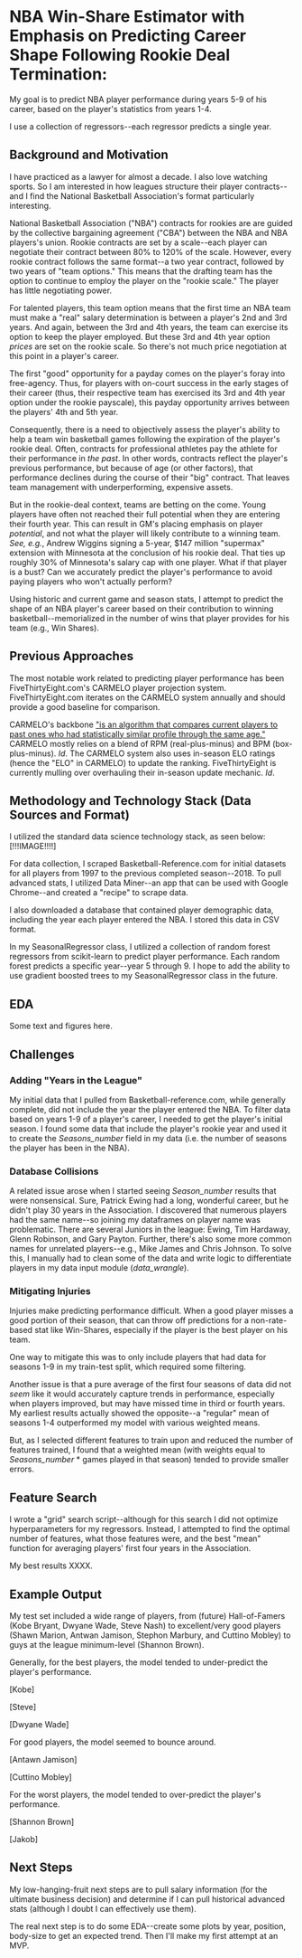 # NBA Win-Share Estimator with Emphasis on Predicting Career Shape Following Rookie Deal Termination:

My goal is to predict NBA player performance during years 5-9 of his career, based on the player's statistics from years 1-4.

I use a collection of regressors--each regressor predicts a single year.

## Background and Motivation

I have practiced as a lawyer for almost a decade.  I also love watching sports.  So I am interested in how leagues structure their player contracts--and I find the National Basketball Association's format particularly interesting.

National Basketball Association ("NBA") contracts for rookies are are guided by the collective bargaining agreement ("CBA") between the NBA and NBA players's union.  Rookie contracts are set by a scale--each player can negotiate their contract between 80% to 120% of the scale.  However, every rookie contract follows the same format--a two year contract, followed by two years of "team options."  This means that the drafting team has the option to continue to employ the player on the "rookie scale."  The player has little negotiating power.

For talented players, this team option means that the first time an NBA team must make a "real" salary determination is between a player's 2nd and 3rd years.  And again, between the 3rd and 4th years, the team can exercise its option to keep the player employed.  But these 3rd and 4th year option *prices* are set on the rookie scale.  So there's not much price negotiation at this point in a player's career.

The first "good" opportunity for a payday comes on the player's foray into free-agency.  Thus, for players with on-court success in the early stages of their career (thus, their respective team has exercised its 3rd and 4th year option under the rookie payscale), this payday opportunity arrives between the players' 4th and 5th year.

Consequently, there is a need to objectively assess the player's ability to help a team win basketball games following the expiration of the player's rookie deal.  Often, contracts for professional athletes pay the athlete for their performance in *the past*.  In other words, contracts reflect the player's previous performance, but because of age (or other factors), that performance declines during the course of their "big" contract.  That leaves team management with underperforming, expensive assets.  

But in the rookie-deal context, teams are betting on the come.  Young players have often not reached their full potential when they are entering their fourth year.  This can result in GM's placing emphasis on player *potential*, and not what the player will likely contribute to a winning team.  *See, e.g.*, Andrew Wiggins signing a 5-year, $147 million "supermax" extension with Minnesota at the conclusion of his rookie deal.  That ties up roughly 30% of Minnesota's salary cap with one player.  What if that player is a bust?  Can we accurately predict the player's performance to avoid paying players who won't actually perform?

Using historic and current game and season stats, I attempt to predict the shape of an NBA player's career based on their contribution to winning basketball--memorialized in the number of wins that player provides for his team (e.g., Win Shares).

## Previous Approaches

The most notable work related to predicting player performance has been FiveThirtyEight.com's CARMELO player projection system.  FiveThirtyEight.com iterates on the CARMELO system annually and should provide a good baseline for comparison.

CARMELO's backbone ["is an algorithm that compares current players to past ones who had statistically similar profile through the same age."](https://fivethirtyeight.com/features/our-nba-player-projections-are-ready-for-2018-19/)  CARMELO mostly relies on a blend of RPM (real-plus-minus) and BPM (box-plus-minus). *Id*.  The CARMELO system also uses in-season ELO ratings (hence the "ELO" in CARMELO) to update the ranking.  FiveThirtyEight is currently mulling over overhauling their in-season update mechanic. *Id*.


## Methodology and Technology Stack (Data Sources and Format)

I utilized the standard data science technology stack, as seen below:
[!!!IMAGE!!!!]

For data collection, I scraped Basketball-Reference.com for initial datasets for all players from 1997 to the previous completed season--2018.  To pull advanced stats, I utilized Data Miner--an app that can be used with Google Chrome--and created a "recipe" to scrape data.  

I also downloaded a database that contained player demographic data, including the year each player entered the NBA. I stored this data in CSV format.

In my SeasonalRegressor class, I utilized a collection of random forest regressors from scikit-learn to predict player performance. Each random forest predicts a specific year--year 5 through 9.  I hope to add the ability to use gradient boosted trees to my SeasonalRegressor class in the future.

## EDA

Some text and figures here.

## Challenges

### Adding "Years in the League"

My initial data that I pulled from Basketball-reference.com, while generally complete, did not include the year the player entered the NBA.  To filter data based on years 1-9 of a player's career, I needed to get the player's initial season. I found some data that include the player's rookie year and used it to create the *Seasons_number* field in my data (i.e. the number of seasons the player has been in the NBA).

### Database Collisions

A related issue arose when I started seeing *Season_number* results that were nonsensical.  Sure, Patrick Ewing had a long, wonderful career, but he didn't play 30 years in the Association.  I discovered that numerous players had the same name--so joining my dataframes on player name was problematic.  There are several Juniors in the league: Ewing, Tim Hardaway, Glenn Robinson, and Gary Payton. Further, there's also some more common names for unrelated players--e.g., Mike James and Chris Johnson. To solve this, I manually had to clean some of the data and write logic to differentiate players in my data input module (*data_wrangle*).

### Mitigating Injuries

Injuries make predicting performance difficult.  When a good player misses a good portion of their season, that can throw off predictions for a non-rate-based stat like Win-Shares, especially if the player is the best player on his team.

One way to mitigate this was to only include players that had data for seasons 1-9 in my train-test split, which required some filtering.

Another issue is that a pure average of the first four seasons of data did not *seem* like it would accurately capture trends in performance, especially when players improved, but may have missed time in third or fourth years. My earliest results actually showed the opposite--a "regular" mean of seasons 1-4 outperformed my model with various weighted means.

But, as I selected different features to train upon and reduced the number of features trained, I found that a weighted mean (with weights equal to *Seasons_number* * games played in that season) tended to provide smaller errors.

## Feature Search

I wrote a "grid" search script--although for this search I did not optimize hyperparameters for my regressors.  Instead, I attempted to find the optimal number of features, what those features were, and the best "mean" function for averaging players' first four years in the Association.  

My best results XXXX.


## Example Output

My test set included a wide range of players, from (future) Hall-of-Famers (Kobe Bryant, Dwyane Wade, Steve Nash) to excellent/very good players (Shawn Marion, Antwan Jamison, Stephon Marbury, and Cuttino Mobley) to guys at the league minimum-level (Shannon Brown).

Generally, for the best players, the model tended to under-predict the player's performance.

[Kobe]

[Steve]

[Dwyane Wade]

For good players, the model seemed to bounce around.

[Antawn Jamison]

[Cuttino Mobley]

For the worst players, the model tended to over-predict the player's performance.

[Shannon Brown]

[Jakob]

## Next Steps

My low-hanging-fruit next steps are to pull salary information (for the ultimate business decision) and determine if I can pull historical advanced stats (although I doubt I can effectively use them).

The real next step is to do some EDA--create some plots by year, position, body-size to get an expected trend.  Then I'll make my first attempt at an MVP.
